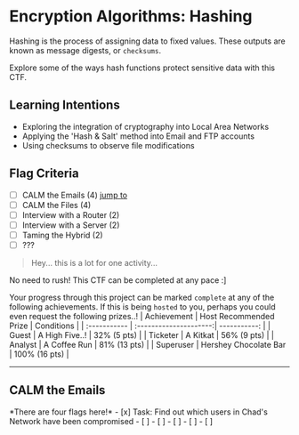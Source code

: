 # Encryption Algorithms: Hashing
Hashing is the process of assigning data to fixed values. These outputs are known as message digests, or `checksums`.

Explore some of the ways hash functions protect sensitive data with this CTF.
## Learning Intentions
- Exploring the integration of cryptography into Local Area Networks
- Applying the 'Hash & Salt' method into Email and FTP accounts
- Using checksums to observe file modifications
## Flag Criteria
- [ ] CALM the Emails (4) [jump to](#Emails)
- [ ] CALM the Files (4)
- [ ] Interview with a Router (2)
- [ ] Interview with a Server (2)
- [ ] Taming the Hybrid (2)
- [ ] ???
> Hey... this is a lot for one activity...

No need to rush! This CTF can be completed at any pace :]

Your progress through this project can be marked `complete` at any of the following achievements. If this is being `hosted` to you, perhaps you could even request the following prizes..!
| Achievement  | Host Recommended Prize | Conditions    |
| :----------- | :---------------------:| -----------:  |
| Guest        | A High Five..!         | 32% (5 pts)   |
| Ticketer     | A Kitkat               | 56% (9 pts)   |
| Analyst      | A Coffee Run           | 81% (13 pts)  |
| Superuser    | Hershey Chocolate Bar  | 100% (16 pts) |
***
## CALM the Emails
<a name="Emails" />
*There are four flags here!*
- [x] Task: Find out which users in Chad's Network have been compromised
- [ ] 
- [ ]
- [ ]
- [ ]
- [ ] 
